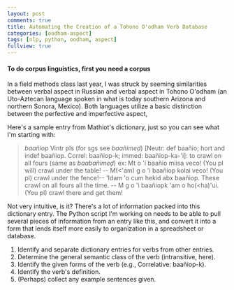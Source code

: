```yaml
---
layout: post
comments: true
title: Automating the Creation of a Tohono O'odham Verb Database
categories: [oodham-aspect]
tags: [nlp, python, oodham, aspect]
fullview: true
---
```


#### To do corpus linguistics, first you need a corpus

In a field methods class last year, I was struck by seeming
similarities between verbal aspect in Russian and verbal aspect in
Tohono O'odham (an Uto-Aztecan language spoken in what is today
southern Arizona and northern Sonora, Mexico). Both languages utilize
a basic distinction between the perfective and imperfective aspect,


Here's a sample entry from Mathiot's dictionary, just so you can see
what I'm starting with:

> *baañiop* Vintr pls (for sgs see *baañimeḑ*)
> \[Neutr: def baañio; hort and indef baañiop. Correl: baañiop-k; immed: baañiop-ka-'i\]:
> to crawl on all fours (same as *baabañimeḑ*) ex: Mt o 'i baañio miisa
> veco! (You pl will) crawl under the table! -- M(&lt;'am) g o 'i baañiop
> kolai veco! (You pl) crawl under the fence!-- 'Idam 'o cum hekid abx
> baañiop. These crawl on all fours all the time. -- M g o 'i baañiopk
> 'am o ho(&lt;ha)'ui. (You pl) crawl there and get them!

Not very intuitive, is it? There's a lot of information packed into
this dictionary entry. The Python script I'm working on needs to be
able to pull several pieces of information from an entry like this,
and convert it into a form that lends itself more easily to
organization in a spreadsheet or database.

1. Identify and separate dictionary entries for verbs from other
   entries.
1. Determine the general semantic class of the verb (intransitive,
   here).
1. Identify the given forms of the verb (e.g., Correlative:
   baañiop-k).
1. Identify the verb's definition.
1. (Perhaps) collect any example sentences given.
